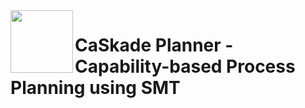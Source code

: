 
<img align="left" height="100px" src="https://github.com/Miguel2617/smt-planning/blob/documentation/images/images/CapSmith_Logo.png?raw=true)https://github.com/Miguel2617/smt-planning/blob/documentation/images/images/CapSmith_Logo.png?raw=true">
<h1>CaSkade Planner - Capability-based Process Planning using SMT</h1>
